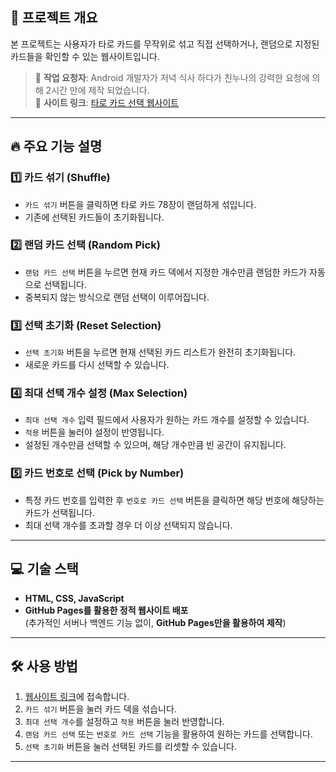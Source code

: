 ## 🎴 프로젝트 개요  
본 프로젝트는 사용자가 타로 카드를 무작위로 섞고 직접 선택하거나, 랜덤으로 지정된 카드들을 확인할 수 있는 웹사이트입니다.

> 🚀 **작업 요청자**: Android 개발자가 저녁 식사 하다가 친누나의 강력한 요청에 의해 2시간 만에 제작 되었습니다.  
> 🔗 **사이트 링크**: [타로 카드 선택 웹사이트](https://jiwoniw.github.io/tarot/)

---

## 🔥 주요 기능 설명  
### 1️⃣ 카드 섞기 (Shuffle)  
- `카드 섞기` 버튼을 클릭하면 타로 카드 78장이 랜덤하게 섞입니다.  
- 기존에 선택된 카드들이 초기화됩니다.  

### 2️⃣ 랜덤 카드 선택 (Random Pick)  
- `랜덤 카드 선택` 버튼을 누르면 현재 카드 덱에서 지정한 개수만큼 랜덤한 카드가 자동으로 선택됩니다.  
- 중복되지 않는 방식으로 랜덤 선택이 이루어집니다.  

### 3️⃣ 선택 초기화 (Reset Selection)  
- `선택 초기화` 버튼을 누르면 현재 선택된 카드 리스트가 완전히 초기화됩니다.  
- 새로운 카드를 다시 선택할 수 있습니다.  

### 4️⃣ 최대 선택 개수 설정 (Max Selection)  
- `최대 선택 개수` 입력 필드에서 사용자가 원하는 카드 개수를 설정할 수 있습니다.  
- `적용` 버튼을 눌러야 설정이 반영됩니다.  
- 설정된 개수만큼 선택할 수 있으며, 해당 개수만큼 빈 공간이 유지됩니다.  

### 5️⃣ 카드 번호로 선택 (Pick by Number)  
- 특정 카드 번호를 입력한 후 `번호로 카드 선택` 버튼을 클릭하면 해당 번호에 해당하는 카드가 선택됩니다.  
- 최대 선택 개수를 초과할 경우 더 이상 선택되지 않습니다.  

---

## 💻 기술 스택  
- **HTML, CSS, JavaScript**  
- **GitHub Pages를 활용한 정적 웹사이트 배포**  
  (추가적인 서버나 백엔드 기능 없이, **GitHub Pages만을 활용하여 제작**)  

---

## 🛠️ 사용 방법  
1. [웹사이트 링크](https://dev-jiwon-hub.github.io/tarot/)에 접속합니다.  
2. `카드 섞기` 버튼을 눌러 카드 덱을 섞습니다.  
3. `최대 선택 개수`를 설정하고 `적용` 버튼을 눌러 반영합니다.  
4. `랜덤 카드 선택` 또는 `번호로 카드 선택` 기능을 활용하여 원하는 카드를 선택합니다.  
5. `선택 초기화` 버튼을 눌러 선택된 카드를 리셋할 수 있습니다.  

---
